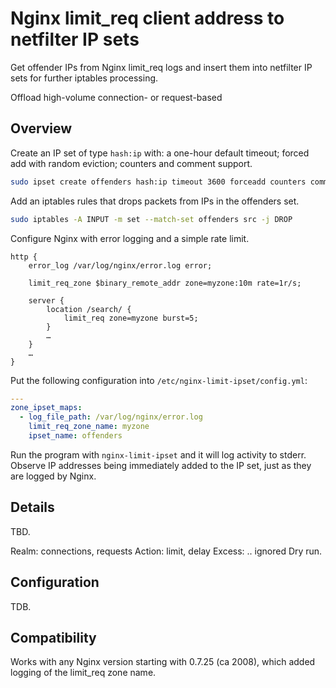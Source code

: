 # Nginx limit_req client address to netfilter IP sets

Get offender IPs from Nginx limit_req logs and insert them into netfilter IP
sets for further iptables processing.

Offload high-volume connection- or request-based

## Overview

Create an IP set of type `hash:ip` with: a one-hour default timeout; forced add
with random eviction; counters and comment support.

```sh
sudo ipset create offenders hash:ip timeout 3600 forceadd counters comment
```

Add an iptables rules that drops packets from IPs in the offenders set.

```sh
sudo iptables -A INPUT -m set --match-set offenders src -j DROP
```

Configure Nginx with error logging and a simple rate limit.

```nginx
http {
    error_log /var/log/nginx/error.log error;

    limit_req_zone $binary_remote_addr zone=myzone:10m rate=1r/s;

    server {
        location /search/ {
            limit_req zone=myzone burst=5;
        }
        …
    }
    …
}
```

Put the following configuration into `/etc/nginx-limit-ipset/config.yml`:

```yaml
---
zone_ipset_maps:
  - log_file_path: /var/log/nginx/error.log
    limit_req_zone_name: myzone
    ipset_name: offenders
```

Run the program with `nginx-limit-ipset` and it will log activity to stderr.
Observe IP addresses being immediately added to the IP set, just as they are
logged by Nginx.

## Details

TBD.

Realm: connections, requests
Action: limit, delay
Excess: .. ignored
Dry run.

## Configuration

TDB.

## Compatibility

Works with any Nginx version starting with 0.7.25 (ca 2008), which added logging
of the limit_req zone name.

